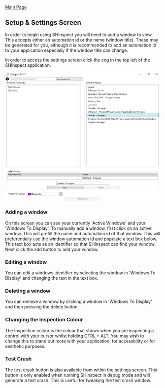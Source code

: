 [Main Page](https://github.com/Streets-Heaver/SHInspect/blob/main/README.md)

## Setup & Settings Screen

In order to begin using SHInspect you will need to add a window to view. This accepts either an automation id or the name (window title). These may be generated for you, although it is recommended to add an automation Id to your application especially if the window title can change.

In order to access the settings screen click the cog in the top left of the SHInspect application.

![image](/SHInspect/Documentation/images/Settings.PNG)

### Adding a window

On this screen you can see your currently 'Active Windows' and your 'Windows To Display'. To manually add a window, first click on an active window. This will prefill the name and automation id of that window. This will preferentially use the window automation id and populate a text box below. This text box acts as an identifier so that SHInspect can find your window. Next click the add button to add your window.

### Editing a window
You can edit a windows identifier by selecting the window in 'Windows To Display' and changing the text in the text box.

### Deleting a window
You can remove a window by clicking a window in 'Windows To Display' and then pressing the delete button.

### Changing the Inspection Colour

The Inspection colour is the colour that shows when you are inspecting a control with your cursor whilst holding CTRL + ALT. You may wish to change this to stand out more with your application, for accessbility or for aesthetic purposes.

### Test Crash
The test crash button is also available from within the settings screen. This button is only enabled when running SHInspect in debug mode and will generate a test crash. This is useful for tweaking the test crash window.
